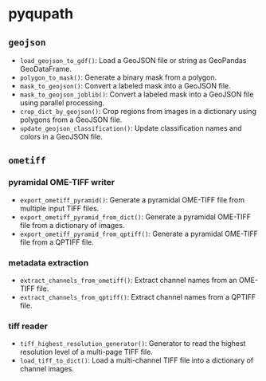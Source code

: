 # pyqupath

## `geojson`

- `load_geojson_to_gdf()`: Load a GeoJSON file or string as GeoPandas GeoDataFrame.
- `polygon_to_mask()`: Generate a binary mask from a polygon.
- `mask_to_geojson()`: Convert a labeled mask into a GeoJSON file.
- `mask_to_geojson_joblib()`: Convert a labeled mask into a GeoJSON file using parallel processing.
- `crop_dict_by_geojson()`: Crop regions from images in a dictionary using polygons from a GeoJSON file.
- `update_geojson_classification()`: Update classification names and colors in a GeoJSON file.

## `ometiff`

### pyramidal OME-TIFF writer

- `export_ometiff_pyramid()`: Generate a pyramidal OME-TIFF file from multiple input TIFF files.
- `export_ometiff_pyramid_from_dict()`: Generate a pyramidal OME-TIFF file from a dictionary of images.
- `export_ometiff_pyramid_from_qptiff()`: Generate a pyramidal OME-TIFF file from a QPTIFF file.

### metadata extraction

- `extract_channels_from_ometiff()`: Extract channel names from an OME-TIFF file.
- `extract_channels_from_qptiff()`: Extract channel names from a QPTIFF file.

### tiff reader

- `tiff_highest_resolution_generator()`: Generator to read the highest resolution level of a multi-page TIFF file.
- `load_tiff_to_dict()`: Load a multi-channel TIFF file into a dictionary of channel images.
